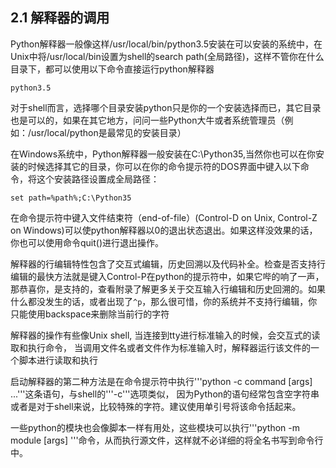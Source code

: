 ## 2.1 解释器的调用
Python解释器一般像这样/usr/local/bin/python3.5安装在可以安装的系统中，在Unix中将/usr/local/bin设置为shell的search path(全局路径)，这样不管你在什么目录下，都可以使用以下命令直接运行python解释器
```
python3.5
```
对于shell而言，选择哪个目录安装python只是你的一个安装选择而已，其它目录也是可以的，如果在其它地方，问问一些Python大牛或者系统管理员（例如：/usr/local/python是最常见的安装目录）

在Windows系统中，Python解释器一般安装在C:\Python35,当然你也可以在你安装的时候选择其它的目录，你可以在你的命令提示符的DOS界面中键入以下命令，将这个安装路径设置成全局路径：
```
set path=%path%;C:\Python35
```
在命令提示符中键入文件结束符（end-of-file）(Control-D on Unix, Control-Z on Windows)可以使python解释器以0的退出状态退出。如果这样没效果的话，你也可以使用命令quit()进行退出操作。

解释器的行编辑特性包含了交互式编辑，历史回溯以及代码补全。检查是否支持行编辑的最快方法就是键入Control-P在python的提示符中，如果它哔的响了一声，那恭喜你，是支持的，查看附录了解更多关于交互输入行编辑和历史回溯的。如果什么都没发生的话，或者出现了```^p```，那么很可惜，你的系统并不支持行编辑，你只能使用backspace来删除当前行的字符

解释器的操作有些像Unix shell, 当连接到tty进行标准输入的时候，会交互式的读取和执行命令， 当调用文件名或者文件作为标准输入时，解释器运行该文件的一个脚本进行读取和执行

启动解释器的第二种方法是在命令提示符中执行'''python -c command [args] ...'''这条语句，与shell的'''-c'''选项类似， 因为Python的语句经常包含空字符串或者是对于shell来说，比较特殊的字符。建议使用单引号将该命令括起来。

一些python的模块也会像脚本一样有用处，这些模块可以执行'''python -m module [args] '''命令，从而执行源文件，这样就不必详细的将全名书写到命令行中。
